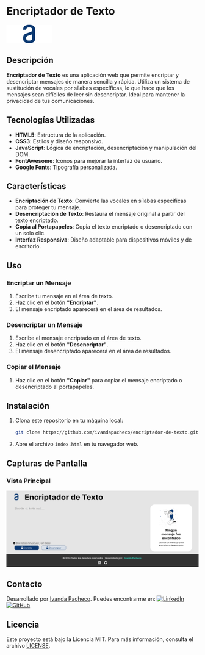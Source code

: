 # Encriptador de Texto

![Encriptador de Texto](assets/logo-alura.png)

## Descripción

**Encriptador de Texto** es una aplicación web que permite encriptar y desencriptar mensajes de manera sencilla y rápida. Utiliza un sistema de sustitución de vocales por sílabas específicas, lo que hace que los mensajes sean difíciles de leer sin desencriptar. Ideal para mantener la privacidad de tus comunicaciones.

## Tecnologías Utilizadas

- **HTML5**: Estructura de la aplicación.
- **CSS3**: Estilos y diseño responsivo.
- **JavaScript**: Lógica de encriptación, desencriptación y manipulación del DOM.
- **FontAwesome**: Iconos para mejorar la interfaz de usuario.
- **Google Fonts**: Tipografía personalizada.

## Características

- **Encriptación de Texto**: Convierte las vocales en sílabas específicas para proteger tu mensaje.
- **Desencriptación de Texto**: Restaura el mensaje original a partir del texto encriptado.
- **Copia al Portapapeles**: Copia el texto encriptado o desencriptado con un solo clic.
- **Interfaz Responsiva**: Diseño adaptable para dispositivos móviles y de escritorio.

## Uso

### Encriptar un Mensaje

1. Escribe tu mensaje en el área de texto.
2. Haz clic en el botón **"Encriptar"**.
3. El mensaje encriptado aparecerá en el área de resultados.

### Desencriptar un Mensaje

1. Escribe el mensaje encriptado en el área de texto.
2. Haz clic en el botón **"Desencriptar"**.
3. El mensaje desencriptado aparecerá en el área de resultados.

### Copiar el Mensaje

1. Haz clic en el botón **"Copiar"** para copiar el mensaje encriptado o desencriptado al portapapeles.

## Instalación

1. Clona este repositorio en tu máquina local:
    ```bash
    git clone https://github.com/ivandapacheco/encriptador-de-texto.git
    ```
2. Abre el archivo `index.html` en tu navegador web.

## Capturas de Pantalla

### Vista Principal
![Vista Principal](assets/screenshot-main.png)

## Contacto

Desarrollado por [Ivanda Pacheco](https://www.linkedin.com/in/ivanda-pacheco/). Puedes encontrarme en:
[![LinkedIn](https://img.shields.io/badge/LinkedIn-0077B5?style=for-the-badge&logo=linkedin&logoColor=white)](https://www.linkedin.com/in/ivanda-pacheco/)
[![GitHub](https://img.shields.io/badge/GitHub-181717?style=for-the-badge&logo=github&logoColor=white)](https://github.com/ivandapacheco)


## Licencia

Este proyecto está bajo la Licencia MIT. Para más información, consulta el archivo [LICENSE](LICENSE).
